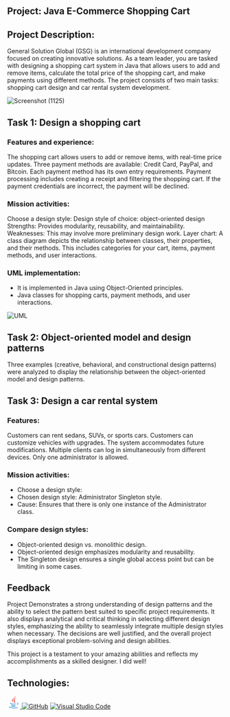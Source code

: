 

## Project: Java E-Commerce Shopping Cart




## Project Description:

General Solution Global (GSG) is an international development company focused on creating innovative solutions. As a team leader, you are tasked with designing a shopping cart system in Java that allows users to add and remove items, calculate the total price of the shopping cart, and make payments using different methods. The project consists of two main tasks: shopping cart design and car rental system development.

![Screenshot (1125)](https://github.com/RashidHasan/Advanced-Design-Pattern-Development/assets/136935583/07494105-a2dd-4ae4-b49f-c7f1aad78fce)

## Task 1: Design a shopping cart

### Features and experience:

The shopping cart allows users to add or remove items, with real-time price updates.
Three payment methods are available: Credit Card, PayPal, and Bitcoin.
Each payment method has its own entry requirements.
Payment processing includes creating a receipt and filtering the shopping cart.
If the payment credentials are incorrect, the payment will be declined.

### Mission activities:
Choose a design style:
Design style of choice: object-oriented design
Strengths: Provides modularity, reusability, and maintainability.
Weaknesses: This may involve more preliminary design work.
Layer chart:
A class diagram depicts the relationship between classes, their properties, and their methods. This includes categories for your cart, items, payment methods, and user interactions.

### UML implementation:
- It is implemented in Java using Object-Oriented principles.
- Java classes for shopping carts, payment methods, and user interactions.

![UML](https://github.com/RashidHasan/Advanced-Design-Pattern-Development/assets/136935583/84e0597a-9f90-4443-bc7a-2c2c9d8f32ec)


## Task 2: Object-oriented model and design patterns

Three examples (creative, behavioral, and constructional design patterns) were analyzed to display the relationship between the object-oriented model and design patterns.

## Task 3: Design a car rental system

### Features:
Customers can rent sedans, SUVs, or sports cars.
Customers can customize vehicles with upgrades.
The system accommodates future modifications.
Multiple clients can log in simultaneously from different devices.
Only one administrator is allowed.

### Mission activities:
- Choose a design style:
- Chosen design style: Administrator Singleton style.
- Cause: Ensures that there is only one instance of the Administrator class.

### Compare design styles:
- Object-oriented design vs. monolithic design.
- Object-oriented design emphasizes modularity and reusability.
- The Singleton design ensures a single global access point but can be limiting in some cases.

## Feedback

Project Demonstrates a strong understanding of design patterns and the ability to select the pattern best suited to specific project requirements. It also displays analytical and critical thinking in selecting different design styles, emphasizing the ability to seamlessly integrate multiple design styles when necessary. The decisions are well justified, and the overall project displays exceptional problem-solving and design abilities.

This project is a testament to your amazing abilities and reflects my accomplishments as a skilled designer. I did well!

## Technologies:
<a href="https://www.java.com" target="_blank" rel="noreferrer"> <img src="https://raw.githubusercontent.com/devicons/devicon/master/icons/java/java-original.svg" alt="java" width="30" height="30"/> </a> 
<a href="https://github.com/" title="GitHub"><img src="https://img.shields.io/badge/github-%23121011.svg?style=for-the-badge&logo=github&logoColor=white" alt="GitHub"></a>
<a href="https://code.visualstudio.com/" title="Visual Studio Code"><img src="https://img.shields.io/badge/Visual%20Studio%20Code-0078d7.svg?style=for-the-badge&logo=visual-studio-code&logoColor=white" alt="Visual Studio Code"></a>

